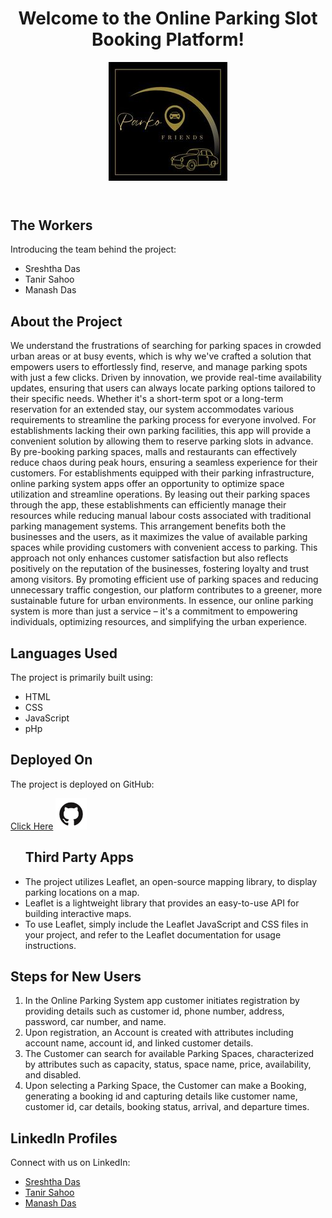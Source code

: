 <!DOCTYPE html>
<html lang="en">
<head>
    <meta charset="UTF-8">
    <meta name="viewport" content="width=device-width, initial-scale=1.0">
    
<link rel="stylesheet" href="styles.css">
</head>
<body>
    <header>
        <h1>Welcome to the Online Parking Slot Booking Platform!</h1>
	        <img src="img/morales (1) (1).jpg" alt="Logo">
    </header>

<section>
        <h2>The Workers</h2>
        <p>Introducing the team behind the project:</p>
        <ul>
            <li>Sreshtha Das</li>
            <li>Tanir Sahoo</li>
            <li>Manash Das</li>
        </ul>
    </section>

<section>
        <h2> About the Project </h2>
        <p> We understand the frustrations of searching for parking spaces in crowded urban areas or at busy events, which is why we've crafted a solution that empowers users to effortlessly find, reserve, and manage parking spots with just a few clicks.
Driven by innovation, we provide real-time availability updates, ensuring that users can always locate parking options tailored to their specific needs. Whether it's a short-term spot  or a long-term reservation for an extended stay, our system accommodates various requirements to streamline the parking process for everyone involved.
For establishments lacking their own parking facilities, this app will provide a convenient solution by allowing them to reserve parking slots in advance. By pre-booking parking spaces, malls and restaurants can effectively reduce chaos during peak hours, ensuring a seamless experience for their customers. 
For establishments equipped with their parking infrastructure, online parking system apps offer an opportunity to optimize space utilization and streamline operations. By leasing out their parking spaces through the app, these establishments can efficiently manage their resources while reducing manual labour costs associated with traditional parking management systems. This arrangement benefits both the businesses and the users, as it maximizes the value of available parking spaces while providing customers with convenient access to parking. 
This approach not only enhances customer satisfaction but also reflects positively on the reputation of the businesses, fostering loyalty and trust among visitors.
By promoting efficient use of parking spaces and reducing unnecessary traffic congestion, our platform contributes to a greener, more sustainable future for urban environments.
In essence, our online parking system is more than just a service – it's a commitment to empowering individuals, optimizing resources, and simplifying the urban experience.
</p>
        
</section>

<section >
       <h2>Languages Used</h2>
        <p>The project is primarily built using:</p>
        <ul>
            <li>HTML</li>
            <li>CSS</li>
            <li>JavaScript</li>
	    <li>pHp</li>
        </ul>
    </section>

<section>
        <h2>Deployed On</h2>
        <p>The project is deployed on GitHub:</p>
        <a href="https://github.com/tanirsahoo/ParkoFriend">Click Here</a>
            <img src="img/github_resized_resized (1).png" alt="GitHub Logo">
       
</section>

<section>
<ul>
        <h2>Third Party Apps</h2>
        <li>The project utilizes Leaflet, an open-source mapping library, to display parking locations on a map.</li>
        <li>Leaflet is a lightweight library that provides an easy-to-use API for building interactive maps.</li>
        <li>To use Leaflet, simply include the Leaflet JavaScript and CSS files in your project, and refer to the Leaflet documentation for usage instructions.</li>
</ul>
    </section>

 <section>
        <h2>Steps for New Users</h2>
	 <ol>
        <li> In the Online Parking System app customer initiates registration by providing details such as customer id, phone number, address, password, car number, and name.</li>
	<li>Upon registration, an Account is created with attributes including account name, account id, and linked customer details.</li>
	 <li>The Customer can search for available Parking Spaces, characterized by attributes such as capacity, status, space name, price, availability, and disabled.</li>
	 <li>Upon selecting a Parking Space, the Customer can make a Booking, generating a booking id and capturing details like customer name, customer id, car details, booking status, arrival, and departure times. </li>
	 </ol>
    </section>
    <footer>
        <h2>LinkedIn Profiles</h2>
        <p>Connect with us on LinkedIn:</p>
        <ul>
            <li><a href="https://www.linkedin.com/in/sreshtha-das-614135228/">Sreshtha Das</a></li>
            <li><a href="https://www.linkedin.com/in/tanir-sahoo-b0220b222?utm_source=share&utm_campaign=share_via&utm_content=profile&utm_medium=android_app">Tanir Sahoo</a></li>
	    <li><a href="https://www.linkedin.com/in/manash-das-3418182a5?utm_source=share&utm_campaign=share_via&utm_content=profile&utm_medium=android_app">Manash Das</a></li>
        </ul>
    </footer>
</body>
</html>
